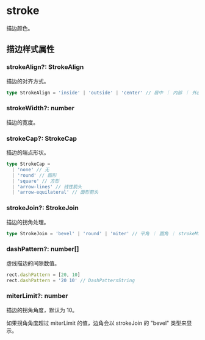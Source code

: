 <script setup>
import Case from '/component/Case.vue'
</script>

# stroke

描边颜色。

<case name="Stroke" editor=false></case>

## 描边样式属性

### strokeAlign?: StrokeAlign

描边的对齐方式。

```ts
type StrokeAlign = 'inside' | 'outside' | 'center' // 居中 ｜ 内部 ｜ 外部
```

### strokeWidth?: number

描边的宽度。

### strokeCap?: StrokeCap

描边的端点形状。

```ts
type StrokeCap =
  | 'none' // 无
  | 'round' // 圆形
  | 'square' // 方形
  | 'arrow-lines' // 线性箭头
  | 'arrow-equilateral' // 面形箭头
```

### strokeJoin?: StrokeJoin

描边的拐角处理。

```ts
type StrokeJoin = 'bevel' | 'round' | 'miter' // 平角 ｜ 圆角 ｜ strokeMiterLimit
```

### dashPattern?: number[]

虚线描边的间隙数值。

```ts
rect.dashPattern = [20, 10]
rect.dashPattern = '20 10' // DashPatternString
```

### miterLimit?: number

描边的拐角角度，默认为 10。

如果拐角角度超过 miterLimit 的值，边角会以 strokeJoin 的 "bevel" 类型来显示。
